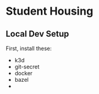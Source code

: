 # Student Housing


## Local Dev Setup

First, install these:
* k3d
* git-secret
* docker
* bazel
* 


